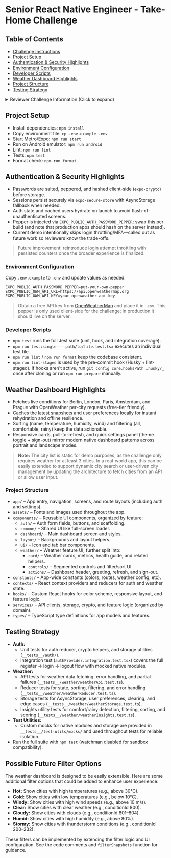 # Senior React Native Engineer - Take-Home Challenge

## Table of Contents

- [Challenge Instructions](#senior-react-native-engineer---take-home-challenge)
- [Project Setup](#project-setup)
- [Authentication & Security Highlights](#authentication--security-highlights)
- [Environment Configuration](#environment-configuration)
- [Developer Scripts](#developer-scripts)
- [Weather Dashboard Highlights](#weather-dashboard-highlights)
- [Project Structure](#project-structure)
- [Testing Strategy](#testing-strategy)

<details>
<summary>Reviewer Challenge Information (Click to expand)</summary>

Build a **Health Environment Tracker** mobile application that helps users understand how environmental conditions might impact their health activities. The app integrates weather data and provides personalized activity recommendations.

- **Estimated Time:** 2 hours
- **Tech Stack:** React Native (Expo), TypeScript

## Description

Create a React Native application that:

- Authenticates users with a simple login flow
- Fetches and displays weather data from an external API
- Allows users to sort and filter

## Technical Requirements

### 1. Authentication

- register flow
- login screen with email/password
- Store auth state and implement a way to store registered users

### 2. External API Integration

- Fetch weather for at least 3 cities using a public free API of your choice

### 3. Main Dashboard

- Display weather in cards per city
- Add the ability to sort locations based on different parameters

## How to submit

- Please fork this repository as your starting point
- As a submission, provide us with a link to your finished repo
- Please include instructions for how to install and run the project in the readme

## Evaluation Criteria

- State Management
- Persistence
- Authentification & Security
- API Integration & Error Handling
- Architecture & Code Quality
- Advanced Features
- Development Experience

</details>

## Project Setup

- Install dependencies: `npm install`
- Copy environment file: `cp .env.example .env`
- Start Metro/Expo: `npm run start`
- Run on Android emulator: `npm run android`
- Lint: `npm run lint`
- Tests: `npm test`
- Format check: `npm run format`

## Authentication & Security Highlights

- Passwords are salted, peppered, and hashed client-side (`expo-crypto`) before storage.
- Sessions persist securely via `expo-secure-store` with AsyncStorage fallback when needed.
- Auth state and cached users hydrate on launch to avoid flash-of-unauthenticated screens.
- Pepper is injected via `EXPO_PUBLIC_AUTH_PASSWORD_PEPPER`; swap this per build (and note that production apps should hash on the server instead).
- Current demo intentionally skips login throttling/MFA—called out as future work so reviewers know the trade-offs.

> Future improvement: reintroduce login attempt throttling with persisted counters once the broader experience is finalized.

### Environment Configuration

Copy `.env.example` to `.env` and update values as needed:

```
EXPO_PUBLIC_AUTH_PASSWORD_PEPPER=put-your-own-pepper
EXPO_PUBLIC_OWM_API_URL=https://api.openweathermap.org
EXPO_PUBLIC_OWM_API_KEY=your-openweather-api-key
```

> Obtain a free API key from [OpenWeatherMap](https://openweathermap.org/api) and place it in `.env`.
> This pepper is only used client-side for the challenge; in production it should live on the server.

### Developer Scripts

- `npm test` runs the full Jest suite (unit, hook, and integration coverage).
- `npm run test:single -- path/to/file.test.tsx` executes an individual test file.
- `npm run lint` / `npm run format` keep the codebase consistent.
- `npm run lint-staged` is used by the pre-commit hook (Husky + lint-staged). If hooks aren't active, run `git config core.hooksPath .husky/_` once after cloning or run `npm run prepare` manually.

## Weather Dashboard Highlights

- Fetches live conditions for Berlin, London, Paris, Amsterdam, and Prague with OpenWeather per-city requests (free-tier friendly).
- Caches the latest snapshots and user preferences locally for instant rehydration and offline resilience.
- Sorting (name, temperature, humidity, wind) and filtering (all, comfortable, rainy) keep the data actionable.
- Responsive cards, pull-to-refresh, and quick settings panel (theme toggle + sign-out) mirror modern native dashboard patterns across portrait and landscape modes.

> **Note:**
> The city list is static for demo purposes, as the challenge only requires weather for at least 3 cities. In a real-world app, this can be easily extended to support dynamic city search or user-driven city management by updating the architecture to fetch cities from an API or allow user input.

### Project Structure

- `app/` – App entry, navigation, screens, and route layouts (including auth and settings).
- `assets/` – Fonts and images used throughout the app.
- `components/` – Reusable UI components, organized by feature:
  - `auth/` – Auth form fields, buttons, and scaffolding.
  - `common/` – Shared UI like full-screen loader.
  - `dashboard/` – Main dashboard screen and styles.
  - `layout/` – Backgrounds and layout helpers.
  - `ui/` – Icon and tab bar components.
  - `weather/` – Weather feature UI, further split into:
    - `card/` – Weather cards, metrics, health guide, and related helpers.
    - `controls/` – Segmented controls and filter/sort UI.
    - `actions/` – Dashboard header, greeting, refresh, and sign-out.
- `constants/` – App-wide constants (colors, routes, weather config, etc).
- `contexts/` – React context providers and reducers for auth and weather state.
- `hooks/` – Custom React hooks for color scheme, responsive layout, and feature logic.
- `services/` – API clients, storage, crypto, and feature logic (organized by domain).
- `types/` – TypeScript type definitions for app models and features.

## Testing Strategy

- **Auth:**
  - Unit tests for auth reducer, crypto helpers, and storage utilities (`__tests__/auth/`).
  - Integration test (`authProvider.integration.test.tsx`) covers the full register → login → logout flow with mocked native modules.
- **Weather:**
  - API tests for weather data fetching, error handling, and partial failures (`__tests__/weather/weatherApi.test.ts`).
  - Reducer tests for state, sorting, filtering, and error handling (`__tests__/weather/weatherReducer.test.ts`).
  - Storage tests for AsyncStorage, user preferences, clearing, and edge cases (`__tests__/weather/weatherStorage.test.ts`).
  - Insights utility tests for comfort/rainy detection, filtering, sorting, and scoring (`__tests__/weather/weatherInsights.test.ts`).
- **Test Utilities:**
  - Custom mocks for native modules and storage are provided in `__tests__/test-utils/mocks/` and used throughout tests for reliable isolation.
- Run the full suite with `npm test` (watchman disabled for sandbox compatibility).

## Possible Future Filter Options

The weather dashboard is designed to be easily extensible. Here are some additional filter options that could be added to enhance user experience:

- **Hot:** Show cities with high temperatures (e.g., above 30°C).
- **Cold:** Show cities with low temperatures (e.g., below 10°C).
- **Windy:** Show cities with high wind speeds (e.g., above 10 m/s).
- **Clear:** Show cities with clear weather (e.g., conditionId 800).
- **Cloudy:** Show cities with clouds (e.g., conditionId 801–804).
- **Humid:** Show cities with high humidity (e.g., above 80%).
- **Stormy:** Show cities with thunderstorm conditions (e.g., conditionId 200–232).

These filters can be implemented by extending the filter logic and UI configuration. See the code comments and `filterSnapshots` function for guidance.
